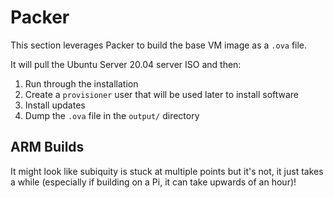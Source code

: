 # Packer

This section leverages Packer to build the base VM image as a `.ova` file.

It will pull the Ubuntu Server 20.04 server ISO and then:
1. Run through the installation
2. Create a `provisioner` user that will be used later to install software
3. Install updates
4. Dump the `.ova` file in the `output/` directory

## ARM Builds

It might look like subiquity is stuck at multiple points but it's not, it just takes a while (especially if building on a Pi, it can take upwards of an hour)!